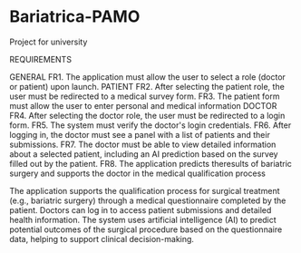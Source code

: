 # Bariatrica-PAMO
Project for university 

REQUIREMENTS 

GENERAL
FR1. The application must allow the user to select a role (doctor or patient) upon launch.
PATIENT
FR2. After selecting the patient role, the user must be redirected to a medical survey form.
FR3. The patient form must allow the user to enter personal and medical information 
DOCTOR
FR4. After selecting the doctor role, the user must be redirected to a login form.
FR5. The system must verify the doctor's login credentials.
FR6. After logging in, the doctor must see a panel with a list of patients and their submissions.
FR7. The doctor must be able to view detailed information about a selected patient, including an AI prediction based on the survey filled out by the patient.
FR8. The application predicts theresults of bariatric surgery and supports the doctor in the medical qualification process


The application supports the qualification process for surgical treatment (e.g., bariatric surgery) through a medical questionnaire completed by the patient. Doctors can log in to access patient submissions and detailed health information. The system uses artificial intelligence (AI) to predict potential outcomes of the surgical procedure based on the questionnaire data, helping to support clinical decision-making.
